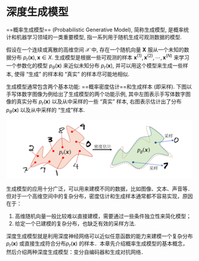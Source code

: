 # 深度生成模型

==概率生成模型== (Probabilistic Generative Model), 简称生成模型, 是概率统计和机器学习领域的一类重要模型, 指一系列用于随机生成可观测数据的模型.

假设在一个连续或离散的高维空间 $\mathcal{X}$ 中, 存在一个随机向量 $\boldsymbol{X}$ 服从一个未知的数据分布 $p_r(\boldsymbol{x}), \boldsymbol{x} \in X$. 生成模型是根据一些可观测的样本 $\boldsymbol{x}^{(1)}, \boldsymbol{x}^{(2)}, \cdots, \boldsymbol{x}^{(N)}$ 来学习一个参数化的模型 $p_\theta(\boldsymbol{x})$ 来近似未知分布 $p_r(\boldsymbol{x})$, 并可以用这个模型来生成一些样本, 使得 “生成” 的样本和 “真实” 的样本尽可能地相似. 

生成模型通常包含两个基本功能: ==概率密度估计==和生成样本 (即采样). 下图以手写体数字图像为例给出了生成模型的两个功能示例, 其中左图表示手写体数字图像的真实分布 $p_r(\boldsymbol{x})$ 以及从中采样的一些 “真实” 样本, 右图表示估计出了分布 $p_\theta(\boldsymbol{x})$ 以及从中采样的 “生成”样本.

![生成模型的两个功能](.assets/image-20231216222841834.png)

生成模型的应用十分广泛，可以用来建模不同的数据，比如图像、文本、声音等．但对于一个高维空间中的复杂分布，密度估计和生成样本通常都不容易实现，原因在于：

1. 高维随机向量一般比较难以直接建模，需要通过一些条件独立性来简化模型；
2. 给定一个已建模的复杂分布，也缺乏有效的采样方法.

深度生成模型就是利用深度神经网络可以近似任意函数的能力来建模一个复杂分布 $p_r(\boldsymbol{x})$ 或直接生成符合分布$p_r(\boldsymbol{x})$ 的样本．本章先介绍概率生成模型的基本概念，然后介绍两种深度生成模型：变分自编码器和生成对抗网络．
